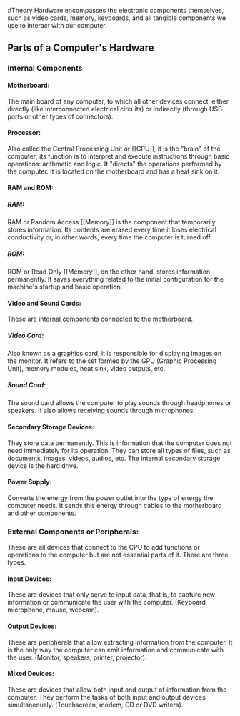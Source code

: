 #Theory 
Hardware encompasses the electronic components themselves, such as video cards, memory, keyboards, and all tangible components we use to interact with our computer.
## Parts of a Computer's Hardware
### Internal Components
#### Motherboard:
The main board of any computer, to which all other devices connect, either directly (like interconnected electrical circuits) or indirectly (through USB ports or other types of connectors).
#### Processor:
Also called the Central Processing Unit or [[CPU]], it is the "brain" of the computer; its function is to interpret and execute instructions through basic operations: arithmetic and logic. It "directs" the operations performed by the computer. It is located on the motherboard and has a heat sink on it.
#### RAM and ROM:
##### RAM:
RAM or Random Access [[Memory]] is the component that temporarily stores information. Its contents are erased every time it loses electrical conductivity or, in other words, every time the computer is turned off.
##### ROM:
ROM or Read Only [[Memory]], on the other hand, stores information permanently. It saves everything related to the initial configuration for the machine's startup and basic operation.
#### Video and Sound Cards:
These are internal components connected to the motherboard.
##### Video Card:
Also known as a graphics card, it is responsible for displaying images on the monitor. It refers to the set formed by the GPU (Graphic Processing Unit), memory modules, heat sink, video outputs, etc.
##### Sound Card:
The sound card allows the computer to play sounds through headphones or speakers. It also allows receiving sounds through microphones.
#### Secondary Storage Devices:
They store data permanently. This is information that the computer does not need immediately for its operation. They can store all types of files, such as documents, images, videos, audios, etc. The internal secondary storage device is the hard drive.
#### Power Supply:
Converts the energy from the power outlet into the type of energy the computer needs. It sends this energy through cables to the motherboard and other components.
### External Components or Peripherals:
These are all devices that connect to the CPU to add functions or operations to the computer but are not essential parts of it. There are three types.
#### Input Devices:
These are devices that only serve to input data, that is, to capture new information or communicate the user with the computer. (Keyboard, microphone, mouse, webcam).
#### Output Devices:
These are peripherals that allow extracting information from the computer. It is the only way the computer can emit information and communicate with the user. (Monitor, speakers, printer, projector).
#### Mixed Devices:
These are devices that allow both input and output of information from the computer. They perform the tasks of both input and output devices simultaneously. (Touchscreen, modem, CD or DVD writers).